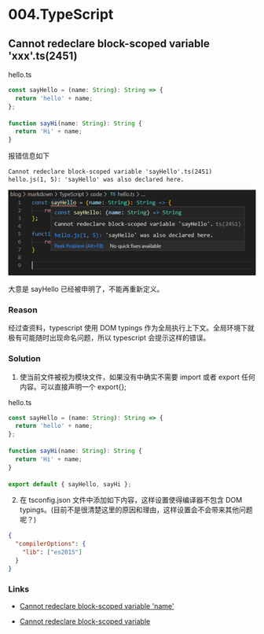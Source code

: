 # 004.TypeScript

## Cannot redeclare block-scoped variable 'xxx'.ts(2451)

hello.ts

```typescript
const sayHello = (name: String): String => {
  return 'hello' + name;
};

function sayHi(name: String): String {
  return 'Hi' + name;
}
```

报错信息如下

```
Cannot redeclare block-scoped variable 'sayHello'.ts(2451)
hello.js(1, 5): 'sayHello' was also declared here.
```

![typescript-001.png](./images/typescript-001.png)

大意是 sayHello 已经被申明了，不能再重新定义。

### Reason

经过查资料，typescript 使用 DOM typings 作为全局执行上下文。全局环境下就极有可能随时出现命名问题，所以 typescript 会提示这样的错误。

### Solution

1. 使当前文件被视为模块文件，如果没有中确实不需要 import 或者 export 任何内容。可以直接声明一个 export{};

hello.ts

```typescript
const sayHello = (name: String): String => {
  return 'hello' + name;
};

function sayHi(name: String): String {
  return 'Hi' + name;
}

export default { sayHello, sayHi };
```

2. 在 tsconfig.json 文件中添加如下内容，这样设置使得编译器不包含 DOM typings。(目前不是很清楚这里的原因和理由，这样设置会不会带来其他问题呢？)

```json
{
  "compilerOptions": {
    "lib": ["es2015"]
  }
}
```

### Links

- [Cannot redeclare block-scoped variable 'name' ](https://github.com/Microsoft/vscode/issues/22436)

- [Cannot redeclare block-scoped variable](https://www.cnblogs.com/Jamie1032797633/p/11131835.html)
